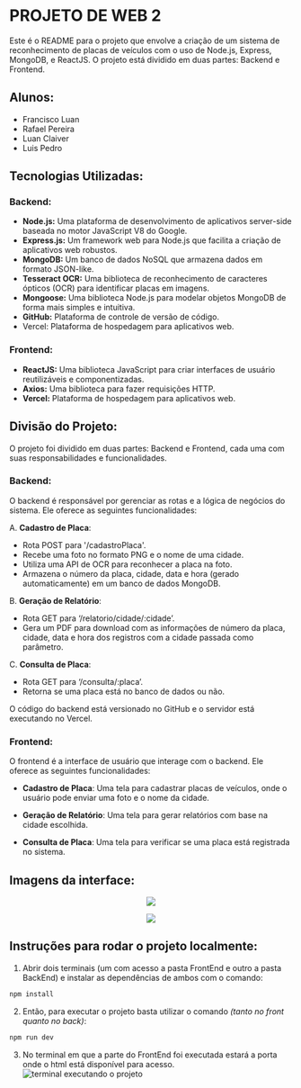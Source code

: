 # PROJETO DE WEB 2

Este é o README para o projeto que envolve a criação de um sistema de reconhecimento de placas de veículos com o uso de Node.js, Express, MongoDB, e ReactJS. O projeto está dividido em duas partes: Backend e Frontend.

## Alunos:

- Francisco Luan
- Rafael Pereira
- Luan Claiver
- Luis Pedro


## Tecnologias Utilizadas:

### Backend:
- **Node.js:** Uma plataforma de desenvolvimento de aplicativos server-side baseada no motor JavaScript V8 do Google.
- **Express.js:** Um framework web para Node.js que facilita a criação de aplicativos web robustos.
- **MongoDB:** Um banco de dados NoSQL que armazena dados em formato JSON-like.
- **Tesseract OCR:** Uma biblioteca de reconhecimento de caracteres ópticos (OCR) para identificar placas em imagens.
- **Mongoose:** Uma biblioteca Node.js para modelar objetos MongoDB de forma mais simples e intuitiva.
- **GitHub:** Plataforma de controle de versão de código.
- Vercel: Plataforma de hospedagem para aplicativos web.

### Frontend:
- **ReactJS:** Uma biblioteca JavaScript para criar interfaces de usuário reutilizáveis e componentizadas.
- **Axios:** Uma biblioteca para fazer requisições HTTP.
- **Vercel:** Plataforma de hospedagem para aplicativos web.

## Divisão do Projeto:

O projeto foi dividido em duas partes: Backend e Frontend, cada uma com suas responsabilidades e funcionalidades.

### Backend:
O backend é responsável por gerenciar as rotas e a lógica de negócios do sistema. Ele oferece as seguintes funcionalidades:

A. **Cadastro de Placa**: 
   - Rota POST para '/cadastroPlaca'.
   - Recebe uma foto no formato PNG e o nome de uma cidade.
   - Utiliza uma API de OCR para reconhecer a placa na foto.
   - Armazena o número da placa, cidade, data e hora (gerado automaticamente) em um banco de dados MongoDB.

B. **Geração de Relatório**:
   - Rota GET para ‘/relatorio/cidade/:cidade’.
   - Gera um PDF para download com as informações de número da placa, cidade, data e hora dos registros com a cidade passada como parâmetro.

C. **Consulta de Placa**:
   - Rota GET para ‘/consulta/:placa’.
   - Retorna se uma placa está no banco de dados ou não.

O código do backend está versionado no GitHub e o servidor está executando no Vercel.

### Frontend:
O frontend é a interface de usuário que interage com o backend. Ele oferece as seguintes funcionalidades:

- **Cadastro de Placa**: Uma tela para cadastrar placas de veículos, onde o usuário pode enviar uma foto e o nome da cidade.

- **Geração de Relatório**: Uma tela para gerar relatórios com base na cidade escolhida.

- **Consulta de Placa**: Uma tela para verificar se uma placa está registrada no sistema.

## Imagens da interface:

<p align="center">
  <img src="https://github.com/Kurokishin/consulta-placa-ocr/assets/80788425/d5f81cbb-af13-4ecf-a86c-b74c9dd4666a" />
</p>

<p align="center">
  <img src="https://github.com/Kurokishin/consulta-placa-ocr/assets/80788425/9149d818-50e7-4432-9c4e-ed55efb46ea3" />
</p>


## Instruções para rodar o projeto localmente:

1. Abrir dois terminais (um com acesso a pasta FrontEnd e outro a pasta BackEnd) e instalar as dependências de ambos com o comando:

```js
npm install
```

2. Então, para executar o projeto basta utilizar o comando *(tanto no front quanto no back)*:

```js
npm run dev
```

3. No terminal em que a parte do FrontEnd foi executada estará a porta onde o html está disponível para acesso.
![terminal executando o projeto](https://github.com/Kurokishin/consulta-placa-ocr/assets/80788425/df5c78cc-8c4b-4f90-b43b-9439d9251002)
